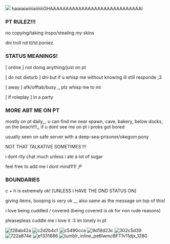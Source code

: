

![](https://watermelon.crd.co/assets/images/gallery05/dba95250.gif?v=ab2f6a73) haiaiaiaiiiiiaiiiiiiiGHAAAAAAAAAAAAAAAAAAAAAAAAAAAAAI
###  PT RULEZ!!! 


no copying/taking inspo/stealing my skins

dni troll nd tt/td poniez 

### STATUS MEANINGS!

[ online ] not doing anything/just on pt 

[ do not disturb ] dni but if u whisp me without knowing ill still responde ;3

[ away ] afk/offtab/busy ,, plz whisp me to int

[ lf roleplay ] in a party

### MORE ABT ME ON PT

mostly on pt daily,,,  u can find me near spawn, cave, bakery, below docks, on the beach!!!,,  if u dont see me on pt i probs got bored

usually seen on safe server with a deep-sea-prisoner/okegom pony

NOT THAT TALKATIVE SOMETIMES !!!

i dont rlly chat much unless i ate a lot of sugar

feel free to add me i dont mind1!1! ;P
### BOUNDARIES 

c + h is extremely ok! [UNLESS I HAVE THE DND STATUS ON]

giving items, booping is very ok  ,,, also same as the message on top of this!

i love being cuddled / covered (being covered is ok for non rude reasons)

pleasepleas cuddle me i love it :3 im lonely in pt

![f28ab42a](https://github.com/kyubao/kyubao/assets/144448426/5dfda7de-cc83-4352-b270-1bb75a3d53a2)
![c2d2b4cf](https://github.com/kyubao/kyubao/assets/144448426/cf4a7bac-2d9c-4284-b760-c1997a1866f9)
![c5490cca](https://github.com/kyubao/kyubao/assets/144448426/6549b4ff-14a2-4060-bef9-3ca1d3237bb9)
![9d19d23c](https://github.com/kyubao/kyubao/assets/144448426/5e2ef9f5-7352-4acb-b271-6e6a2913a796)
![302c5d39](https://github.com/kyubao/kyubao/assets/144448426/0a328250-9a8f-4148-a589-568d6c771423)
![722a874e](https://github.com/kyubao/kyubao/assets/144448426/f6aa7227-7ee1-46f2-8012-cbae00eb380e)
![e1331686](https://github.com/kyubao/kyubao/assets/144448426/143fbf55-9af9-4b3c-b722-0b949af02858)
![tumblr_inline_pe6lwmcBFT1v11djx_1280](https://github.com/kyubao/kyubao/assets/144448426/dddbc5e7-117b-4281-8676-9d3ef1c501cc)
